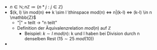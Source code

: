 - $n\in\mathbb{N};n\mathbb{Z}\coloneqq \lbrace n\ast j:j\in\mathbb{Z}\rbrace$
- $(k, l) \in mod(n) <=> k \sim l \thinspace mod(n) <=> n|(k-l) <=> (k-l) \in n \mathbb{Z}$
	- "|" = teilt -> "n teilt"
	- Definition der Äquivalenzrelation $mod(n)$ auf $\mathbb{Z}$
		- Beispiel: $k\sim l\ mod(n)$: k und l haben bei Division durch n denselben Rest ($15\sim25\ mod(10)$)
-